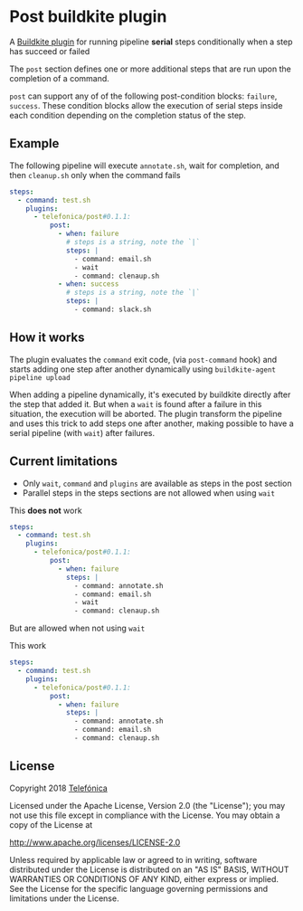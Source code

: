 # Post buildkite plugin

A [Buildkite plugin](https://buildkite.com/docs/agent/v3/plugins) for
running pipeline **serial** steps conditionally when a step has succeed
or failed

The `post` section defines one or more additional steps that are run upon
the completion of a command.

`post` can support any of of the following post-condition blocks: `failure`, `success`.
These condition blocks allow the execution of serial steps inside each condition
depending on the completion status of the step.

## Example

The following pipeline will execute `annotate.sh`, wait for completion, and then `cleanup.sh` only when the command fails

```yml
steps:
  - command: test.sh
    plugins:
      - telefonica/post#0.1.1:
          post:
            - when: failure
              # steps is a string, note the `|`
              steps: |
                - command: email.sh
                - wait
                - command: clenaup.sh
            - when: success
              # steps is a string, note the `|`
              steps: |
                - command: slack.sh
```

## How it works

The plugin evaluates the `command` exit code, (via `post-command` hook) and starts
adding one step after another dynamically using `buildkite-agent pipeline upload`

When adding a pipeline dynamically, it's executed by buildkite
directly after the step that added it.
But when a `wait` is found after a failure in this situation,
the execution will be aborted.
The plugin transform the pipeline and uses this trick to add
steps one after another, making possible to have a serial
pipeline (with `wait`) after failures.

## Current limitations

- Only `wait`, `command` and `plugins` are available as steps in the post section
- Parallel steps in the steps sections are not allowed when using `wait`

This **does not** work

```yml
steps:
  - command: test.sh
    plugins:
      - telefonica/post#0.1.1:
          post:
            - when: failure
              steps: |
                - command: annotate.sh
                - command: email.sh
                - wait
                - command: clenaup.sh
```

But are allowed when not using `wait`

This work

```yml
steps:
  - command: test.sh
    plugins:
      - telefonica/post#0.1.1:
          post:
            - when: failure
              steps: |
                - command: annotate.sh
                - command: email.sh
                - command: clenaup.sh
```

## License

Copyright 2018 [Telefónica](http://www.telefonica.com)

Licensed under the Apache License, Version 2.0 (the "License"); you may not use this file except in compliance with the License. You may obtain a copy of the License at

http://www.apache.org/licenses/LICENSE-2.0

Unless required by applicable law or agreed to in writing, software distributed under the License is distributed on an "AS IS" BASIS, WITHOUT WARRANTIES OR CONDITIONS OF ANY KIND, either express or implied. See the License for the specific language governing permissions and limitations under the License.
